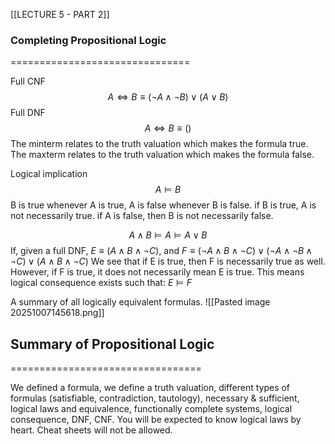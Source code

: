 [[LECTURE 5 - PART 2]]
### Completing Propositional Logic
===============================

Full CNF$$A \iff B \equiv (\neg A \land \neg B) \lor (A \lor B)$$
Full DNF
$$A \iff B \equiv ()$$
The minterm relates to the truth valuation which makes the formula true.
The maxterm relates to the truth valuation which makes the formula false.

Logical implication
$$A \vDash B$$
B is true whenever A is true, A is false whenever B is false.
if B is true, A is not necessarily true. if A is false, then B is not necessarily false.

$$A \land B \vDash A \vDash A \lor B$$
If, given a full DNF, 
$E \equiv (A \land B \land \neg C)$, and 
$F \equiv (\neg A \land B \land \neg C) \lor (\neg A \land \neg B \land \neg C) \lor (A \land B \land \neg C)$
We see that if E is true, then F is necessarily true as well. 
However, if F is true, it does not necessarily mean E is true.
This means logical consequence exists such that: $E \vDash F$

A summary of all logically equivalent formulas.
![[Pasted image 20251007145618.png]]

## Summary of Propositional Logic
=================================

We defined a formula, we define a truth valuation, different types of formulas (satisfiable, contradiction, tautology), necessary & sufficient, logical laws and equivalence, functionally complete systems, logical consequence, DNF, CNF.
You will be expected to know logical laws by heart. Cheat sheets will not be allowed.